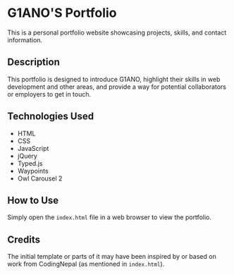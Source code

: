 # G1ANO'S Portfolio

This is a personal portfolio website showcasing projects, skills, and contact information.

## Description

This portfolio is designed to introduce G1ANO, highlight their skills in web development and other areas, and provide a way for potential collaborators or employers to get in touch.

## Technologies Used

*   HTML
*   CSS
*   JavaScript
*   jQuery
*   Typed.js
*   Waypoints
*   Owl Carousel 2

## How to Use

Simply open the `index.html` file in a web browser to view the portfolio.

## Credits

The initial template or parts of it may have been inspired by or based on work from CodingNepal (as mentioned in `index.html`).